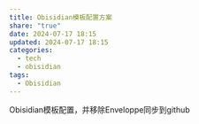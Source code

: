 ```yaml
---
title: Obisidian模板配置方案
share: "true"
date: 2024-07-17 18:15
updated: 2024-07-17 18:15
categories:
  - tech
  - obisidian
tags:
  - Obisidian
---
```

Obisidian模板配置，并移除Enveloppe同步到github